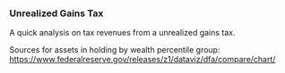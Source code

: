 ### Unrealized Gains Tax

A quick analysis on tax revenues from a unrealized gains tax. 

Sources for assets in holding by wealth percentile group: https://www.federalreserve.gov/releases/z1/dataviz/dfa/compare/chart/
